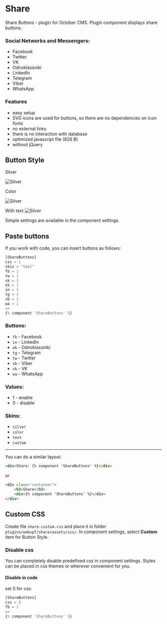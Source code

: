 # Share

Share Buttons - plugin for October CMS. Plugin component displays share buttons.

### Social Networks and Messengers:

- Facebook
- Twitter
- VK
- Odnoklassniki
- LinkedIn
- Telegram
- Viber
- WhatsApp

### Features

- easy setup
- SVG icons are used for buttons, so there are no dependencies on icon fonts
- no external links
- there is no interaction with database
- optimized javascript file (826 B)
- without jQuery

## Button Style

Silver

![Silver](https://user-images.githubusercontent.com/61043464/75198717-f57cc980-5769-11ea-97c6-539071d1cb4e.jpg)

Color

![Silver](https://user-images.githubusercontent.com/61043464/75198720-f7468d00-5769-11ea-9627-4d81da355d3b.jpg)

With text
![Silver](https://user-images.githubusercontent.com/61043464/75198725-fa417d80-5769-11ea-801f-beb789e474c5.jpg)


Simple settings are available in the component settings.

## Paste buttons

If you work with code, you can insert buttons as follows:

```php
[ShareButtons]
css = 1
skin = "text"
fb = 1
tw = 1
vk = 1
ok = 1
in = 1
tg = 1
vb = 1
wa = 1
==
{% component 'ShareButtons' %}
```

### Buttons:

- `fb` - Facebook
- `in` - LinkedIn
- `ok` - Odnoklassniki
- `tg` - Telegram
- `tw` - Twitter
- `vb` - Viber
- `vk` - VK
- `wa` - WhatsApp

### Values:

- 1 - enable
- 0 - disable

### Skins:

- `silver`
- `color`
- `text`
- `custom`

---

You can do a similar layout:

```html
<div>Share: {% component 'ShareButtons' %}</div>
```

or

```html
<div class="container">
    <h3>Share</h3>
    <div>{% component 'ShareButtons' %}</div>
</div>
```

## Custom CSS

Create file `share-custom.css` and place it in folder `plugins/webvpf/share/assets/css/`. In component settings, select **Custom** item for Button Style.

### Disable css

You can completely disable predefined css in component settings. Styles can be placed in css themes or wherever convenient for you.

#### Disable in code

set 0 for css:

```php
[ShareButtons]
css = 0
fb = 1
==
{% component 'ShareButtons' %}
```
